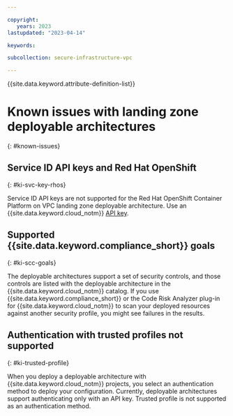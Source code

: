 ```yaml
---

copyright:
   years: 2023
lastupdated: "2023-04-14"

keywords:

subcollection: secure-infrastructure-vpc

---
```


{{site.data.keyword.attribute-definition-list}}

# Known issues with landing zone deployable architectures
{: #known-issues}


## Service ID API keys and Red Hat OpenShift
{: #ki-svc-key-rhos}

Service ID API keys are not supported for the Red Hat OpenShift Container Platform on VPC landing zone deployable architecture. Use an {{site.data.keyword.cloud_notm}} [API key](https://cloud.ibm.com/docs/account?topic=account-userapikey#create_user_key).

## Supported {{site.data.keyword.compliance_short}} goals
{: #ki-scc-goals}

The deployable architectures support a set of security controls, and those controls are listed with the deployable architecture in the {{site.data.keyword.cloud_notm}} catalog.
If you use {{site.data.keyword.compliance_short}} or the Code Risk Analyzer plug-in for {{site.data.keyword.cloud_notm}} to scan your deployed resources against another security profile, you might see failures in the results.

## Authentication with trusted profiles not supported
{: #ki-trusted-profile}

When you deploy a deployable architecture with {{site.data.keyword.cloud_notm}} projects, you select an authentication method to deploy your configuration. Currently, deployable architectures support authenticating only with an API key. Trusted profile is not supported as an authentication method.
